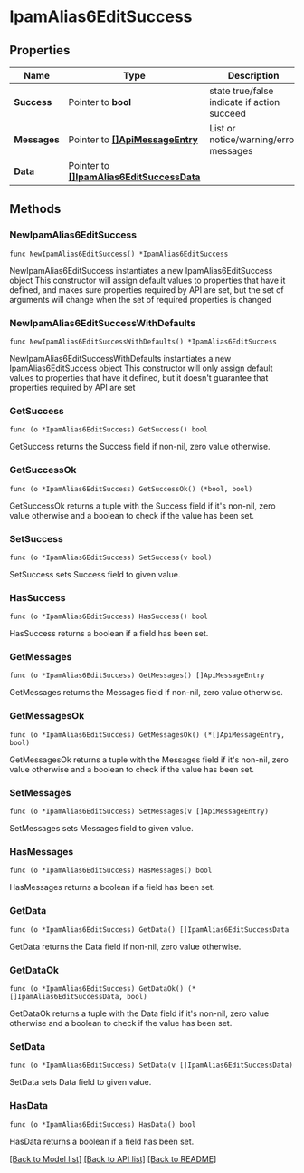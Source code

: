 # IpamAlias6EditSuccess

## Properties

Name | Type | Description | Notes
------------ | ------------- | ------------- | -------------
**Success** | Pointer to **bool** | state true/false indicate if action succeed | [optional] 
**Messages** | Pointer to [**[]ApiMessageEntry**](ApiMessageEntry.md) | List or notice/warning/error messages | [optional] 
**Data** | Pointer to [**[]IpamAlias6EditSuccessData**](IpamAlias6EditSuccessData.md) |  | [optional] 

## Methods

### NewIpamAlias6EditSuccess

`func NewIpamAlias6EditSuccess() *IpamAlias6EditSuccess`

NewIpamAlias6EditSuccess instantiates a new IpamAlias6EditSuccess object
This constructor will assign default values to properties that have it defined,
and makes sure properties required by API are set, but the set of arguments
will change when the set of required properties is changed

### NewIpamAlias6EditSuccessWithDefaults

`func NewIpamAlias6EditSuccessWithDefaults() *IpamAlias6EditSuccess`

NewIpamAlias6EditSuccessWithDefaults instantiates a new IpamAlias6EditSuccess object
This constructor will only assign default values to properties that have it defined,
but it doesn't guarantee that properties required by API are set

### GetSuccess

`func (o *IpamAlias6EditSuccess) GetSuccess() bool`

GetSuccess returns the Success field if non-nil, zero value otherwise.

### GetSuccessOk

`func (o *IpamAlias6EditSuccess) GetSuccessOk() (*bool, bool)`

GetSuccessOk returns a tuple with the Success field if it's non-nil, zero value otherwise
and a boolean to check if the value has been set.

### SetSuccess

`func (o *IpamAlias6EditSuccess) SetSuccess(v bool)`

SetSuccess sets Success field to given value.

### HasSuccess

`func (o *IpamAlias6EditSuccess) HasSuccess() bool`

HasSuccess returns a boolean if a field has been set.

### GetMessages

`func (o *IpamAlias6EditSuccess) GetMessages() []ApiMessageEntry`

GetMessages returns the Messages field if non-nil, zero value otherwise.

### GetMessagesOk

`func (o *IpamAlias6EditSuccess) GetMessagesOk() (*[]ApiMessageEntry, bool)`

GetMessagesOk returns a tuple with the Messages field if it's non-nil, zero value otherwise
and a boolean to check if the value has been set.

### SetMessages

`func (o *IpamAlias6EditSuccess) SetMessages(v []ApiMessageEntry)`

SetMessages sets Messages field to given value.

### HasMessages

`func (o *IpamAlias6EditSuccess) HasMessages() bool`

HasMessages returns a boolean if a field has been set.

### GetData

`func (o *IpamAlias6EditSuccess) GetData() []IpamAlias6EditSuccessData`

GetData returns the Data field if non-nil, zero value otherwise.

### GetDataOk

`func (o *IpamAlias6EditSuccess) GetDataOk() (*[]IpamAlias6EditSuccessData, bool)`

GetDataOk returns a tuple with the Data field if it's non-nil, zero value otherwise
and a boolean to check if the value has been set.

### SetData

`func (o *IpamAlias6EditSuccess) SetData(v []IpamAlias6EditSuccessData)`

SetData sets Data field to given value.

### HasData

`func (o *IpamAlias6EditSuccess) HasData() bool`

HasData returns a boolean if a field has been set.


[[Back to Model list]](../README.md#documentation-for-models) [[Back to API list]](../README.md#documentation-for-api-endpoints) [[Back to README]](../README.md)


